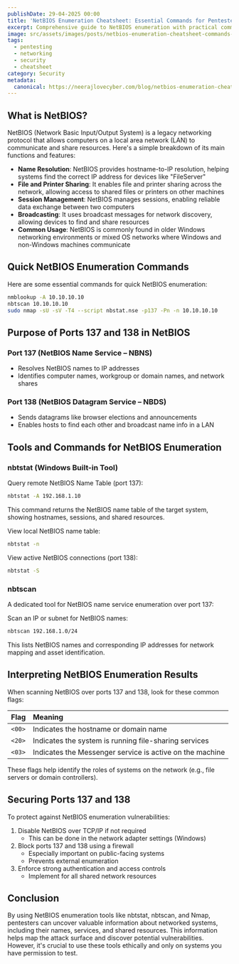 ```yaml
---
publishDate: 29-04-2025 00:00
title: 'NetBIOS Enumeration Cheatsheet: Essential Commands for Pentesters'
excerpt: Comprehensive guide to NetBIOS enumeration with practical commands and techniques for network security professionals and ethical hackers.
image: src/assets/images/posts/netbios-enumeration-cheatsheet-commands-pentesters.png
tags:
  - pentesting
  - networking
  - security
  - cheatsheet
category: Security
metadata:
  canonical: https://neerajlovecyber.com/blog/netbios-enumeration-cheatsheet-commands-pentesters
---
```


## What is NetBIOS?

NetBIOS (Network Basic Input/Output System) is a legacy networking protocol that allows computers on a local area network (LAN) to communicate and share resources. Here's a simple breakdown of its main functions and features:

- **Name Resolution**: NetBIOS provides hostname-to-IP resolution, helping systems find the correct IP address for devices like "FileServer"
- **File and Printer Sharing**: It enables file and printer sharing across the network, allowing access to shared files or printers on other machines
- **Session Management**: NetBIOS manages sessions, enabling reliable data exchange between two computers
- **Broadcasting**: It uses broadcast messages for network discovery, allowing devices to find and share resources
- **Common Usage**: NetBIOS is commonly found in older Windows networking environments or mixed OS networks where Windows and non-Windows machines communicate

## Quick NetBIOS Enumeration Commands

Here are some essential commands for quick NetBIOS enumeration:

```bash
nmblookup -A 10.10.10.10
nbtscan 10.10.10.10
sudo nmap -sU -sV -T4 --script nbstat.nse -p137 -Pn -n 10.10.10.10
```

## Purpose of Ports 137 and 138 in NetBIOS

### Port 137 (NetBIOS Name Service – NBNS)
- Resolves NetBIOS names to IP addresses
- Identifies computer names, workgroup or domain names, and network shares

### Port 138 (NetBIOS Datagram Service – NBDS)
- Sends datagrams like browser elections and announcements
- Enables hosts to find each other and broadcast name info in a LAN

## Tools and Commands for NetBIOS Enumeration

### nbtstat (Windows Built-in Tool)

Query remote NetBIOS Name Table (port 137):
```bash
nbtstat -A 192.168.1.10
```
This command returns the NetBIOS name table of the target system, showing hostnames, sessions, and shared resources.

View local NetBIOS name table:
```bash
nbtstat -n
```

View active NetBIOS connections (port 138):
```bash
nbtstat -S
```

### nbtscan

A dedicated tool for NetBIOS name service enumeration over port 137:

Scan an IP or subnet for NetBIOS names:
```bash
nbtscan 192.168.1.0/24
```
This lists NetBIOS names and corresponding IP addresses for network mapping and asset identification.

## Interpreting NetBIOS Enumeration Results

When scanning NetBIOS over ports 137 and 138, look for these common flags:

| Flag | Meaning |
| :--- | :--- |
| `<00>` | Indicates the hostname or domain name |
| `<20>` | Indicates the system is running file-sharing services |
| `<03>` | Indicates the Messenger service is active on the machine |

These flags help identify the roles of systems on the network (e.g., file servers or domain controllers).

## Securing Ports 137 and 138

To protect against NetBIOS enumeration vulnerabilities:

1. Disable NetBIOS over TCP/IP if not required
   - This can be done in the network adapter settings (Windows)
2. Block ports 137 and 138 using a firewall
   - Especially important on public-facing systems
   - Prevents external enumeration
3. Enforce strong authentication and access controls
   - Implement for all shared network resources

## Conclusion

By using NetBIOS enumeration tools like nbtstat, nbtscan, and Nmap, pentesters can uncover valuable information about networked systems, including their names, services, and shared resources. This information helps map the attack surface and discover potential vulnerabilities. However, it's crucial to use these tools ethically and only on systems you have permission to test.